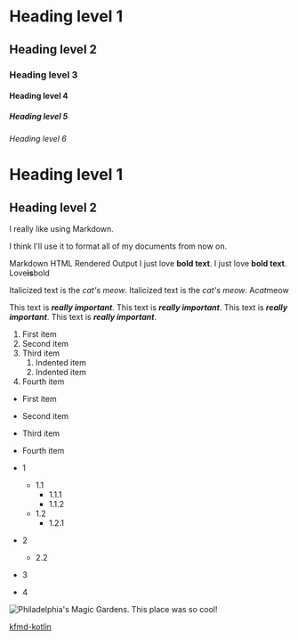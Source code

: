 # Heading level 1
## Heading level 2
### Heading level 3
#### Heading level 4
##### Heading level 5
###### Heading level 6

Heading level 1
===============
Heading level 2
---------------

I really like using Markdown.

I think I'll use it to format all of my documents from now on.


Markdown	HTML	Rendered Output
I just love **bold text**.
I just love __bold text__.
Love**is**bold



Italicized text is the *cat's meow*.
Italicized text is the _cat's meow_.
A*cat*meow

This text is ***really important***.
This text is ___really important___.
This text is __*really important*__.
This text is **_really important_**.

1. First item
2. Second item
3. Third item
    1. Indented item
    2. Indented item
4. Fourth item

- First item
- Second item
- Third item
- Fourth item

- 1
  - 1.1
    - 1.1.1
    - 1.1.2
  - 1.2
    - 1.2.1
- 2
  - 2.2
- 3
- 4

![Philadelphia's Magic Gardens. This place was so cool!](https://tse1-mm.cn.bing.net/th?id=OET.fd0cf24e7ced4cf2a46fe8402fa95011&w=272&h=272&c=7&rs=1&o=5&pid=1.9)


[kfmd-kotlin](https://github.com/kfdykme/kfmd-kotlin)
